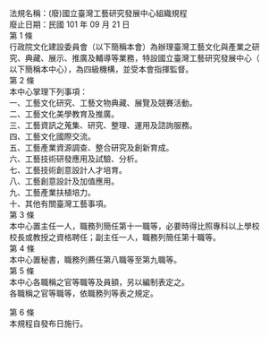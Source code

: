 法規名稱：(廢)國立臺灣工藝研究發展中心組織規程  
廢止日期：民國 101 年 09 月 21 日  
第 1 條  
行政院文化建設委員會（以下簡稱本會）為辦理臺灣工藝文化與產業之研  
究、典藏、展示、推廣及輔導等業務，特設國立臺灣工藝研究發展中心（  
以下簡稱本中心），為四級機構，並受本會指揮監督。  
第 2 條  
本中心掌理下列事項：  
一、工藝文化研究、工藝文物典藏、展覽及競賽活動。  
二、工藝文化美學教育及推廣。  
三、工藝資訊之蒐集、研究、整理、運用及諮詢服務。  
四、工藝文化國際交流。  
五、工藝產業資源調查、整合研究及創新育成。  
六、工藝技術研發應用及試驗、分析。  
七、工藝技術創意設計人才培育。  
八、工藝創意設計及加值應用。  
九、工藝產業扶植培力。  
十、其他有關臺灣工藝事項。  
第 3 條  
本中心置主任一人，職務列簡任第十一職等，必要時得比照專科以上學校  
校長或教授之資格聘任；副主任一人，職務列簡任第十職等。  
第 4 條  
本中心置秘書，職務列薦任第八職等至第九職等。  
第 5 條  
本中心各職稱之官等職等及員額，另以編制表定之。  
各職稱之官等職等，依職務列等表之規定。  


第 6 條  
本規程自發布日施行。  


